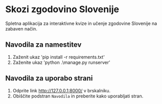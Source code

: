 # Skozi zgodovino Slovenije

Spletna aplikacija za interaktivne kvize in učenje zgodovine Slovenije na zabaven način.

## Navodila za namestitev
1. Zaženit ukaz 'pip install -r requirements.txt'
2. Zaženite ukaz 'python .\manage.py runserver'

## Navodila za uporabo strani
1. Odprite link http://127.0.0.1:8000/ v brskalniku.
2. Obiščite podstran `Navodila` in preberite kako uporabljati stran.